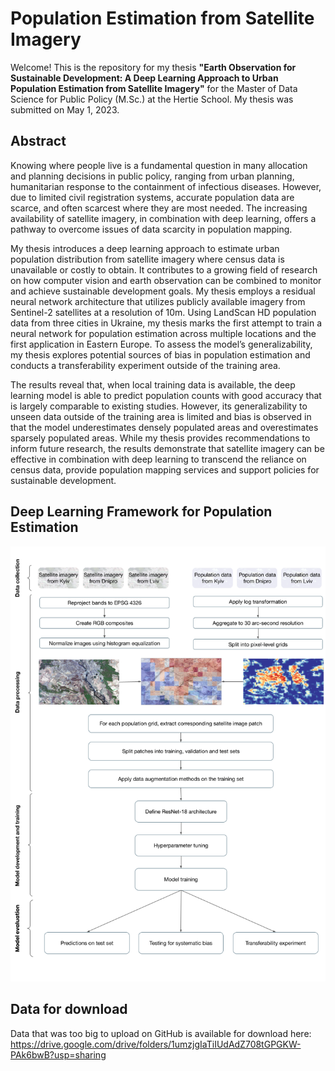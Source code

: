 # Population Estimation from Satellite Imagery

Welcome! This is the repository for my thesis **"Earth Observation for Sustainable Development: A Deep Learning Approach to Urban Population Estimation from Satellite Imagery"** for the Master of Data Science for Public Policy (M.Sc.) at the Hertie School. My thesis was submitted on May 1, 2023.

## Abstract

Knowing where people live is a fundamental question in many allocation and planning decisions in public policy, ranging from urban planning, humanitarian response to the containment of infectious diseases. However, due to limited civil registration systems, accurate population data are scarce, and often scarcest where they are most needed. The increasing availability of satellite imagery, in combination with deep learning, offers a pathway to overcome issues of data scarcity in population mapping.

My thesis introduces a deep learning approach to estimate urban population distribution from satellite imagery where census data is unavailable or costly to obtain. It contributes to a growing field of research on how computer vision and earth observation can be combined to monitor and achieve sustainable development goals. My thesis employs a residual neural network architecture that utilizes publicly available imagery from Sentinel-2 satellites at a resolution of 10m. Using LandScan HD population data from three cities in Ukraine, my thesis marks the first attempt to train a neural network for population estimation across multiple locations and the first application in Eastern Europe. To assess the model’s generalizability, my thesis explores potential sources of bias in population estimation and conducts a transferability experiment outside of the training area.

The results reveal that, when local training data is available, the deep learning model is able to predict population counts with good accuracy that is largely comparable to existing studies. However, its generalizability to unseen data outside of the training area is limited and bias is observed in that the model underestimates densely populated areas and overestimates sparsely populated areas. While my thesis provides recommendations to inform future research, the results demonstrate that satellite imagery can be effective in combination with deep learning to transcend the reliance on census data, provide population mapping services and support policies for sustainable development.

## Deep Learning Framework for Population Estimation

![alt text](https://github.com/f-winkler/pop-estimation/blob/main/figures/framework.png)

## Data for download

Data that was too big to upload on GitHub is available for download here: https://drive.google.com/drive/folders/1umzjgIaTiIUdAdZ708tGPGKW-PAk6bwB?usp=sharing
